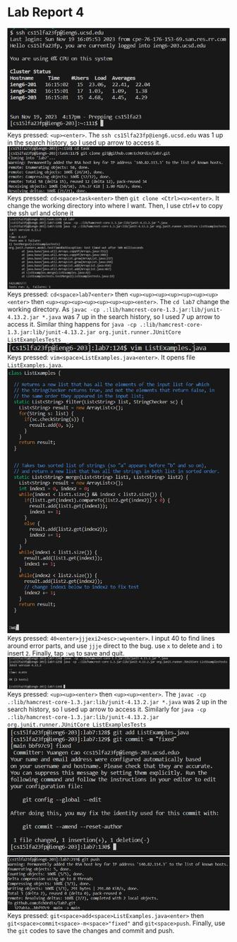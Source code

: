 # Lab Report 4
![Image](step1.png)<br>
Keys pressed: ```<up><enter>```. The ```ssh cs15lfa23fp@ieng6.ucsd.edu``` was 1 up in the search history, so I used up arrow to access it.<br>
![Image](step2.png)<br>
Keys pressed: ```cd<space>task<enter>``` then ```git clone <Ctrl><v><enter>```. It change the working directory into where I want. Then, I use ctrl+v to copy the ssh url and clone it<br>
![Image](step3.png)<br>
Keys pressed: ```cd<space>lab7<enter>``` then ```<up><up><up><up><up><up><up><enter>``` then ```<up><up><up><up><up><up><up><enter>```. The ```cd lab7``` change the working directory. As ```javac -cp .:lib/hamcrest-core-1.3.jar:lib/junit-4.13.2.jar *.java``` was 7 up in the search history, so I used 7 up arrow to access it. Similar thing happens for ```java -cp .:lib/hamcrest-core-1.3.jar:lib/junit-4.13.2.jar org.junit.runner.JUnitCore ListExamplesTests```<br>
![Image](step4.png)<br>
Keys pressed: ```vim<space>ListExamples.java<enter>```. It opens file ```ListExamples.java```.<br>
![Image](step5.png)<br>
Keys pressed: ```40<enter>jjjexi2<esc>:wq<enter>```. I input 40 to find lines around error parts, and use ```jjje``` direct to the bug. use ```x``` to delete and ```i``` to insert ```2```. Finally, tap ```:wq``` to save and quit.<br>
![Image](step6.png)<br>
Keys pressed: ```<up><up><enter>``` then ```<up><up><enter>```. The ```javac -cp .:lib/hamcrest-core-1.3.jar:lib/junit-4.13.2.jar *.java``` was 2 up in the search history, so I used up arrow to access it. Similarly for ```java -cp .:lib/hamcrest-core-1.3.jar:lib/junit-4.13.2.jar org.junit.runner.JUnitCore ListExamplesTests```<br>
![Image](step7.png)<br>
![Image](last-step.png)<br>
Keys pressed: ```git<space>add<space>ListExamples.java<enter>``` then ```git<space>commit<space>-m<space>"fixed"``` and ```git<space>push```. Finally, use the ```git``` codes to save the changes and commit and push.
